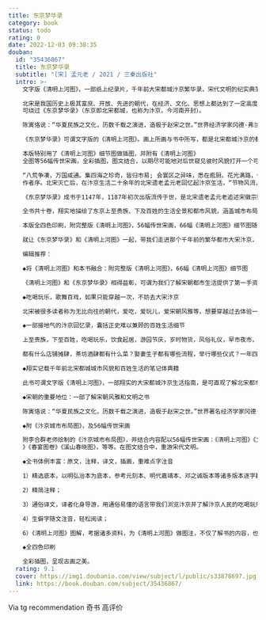```yaml
---
title: 东京梦华录
category: book
status: todo
rating: 0
date: 2022-12-03 09:38:35
douban:
  id: "35436867"
  title: 东京梦华录
  subtitle: "[宋] 孟元老 / 2021 / 三秦出版社"
  intro: >-
    文字版《清明上河图》，一部纸上纪录片，千年前大宋都城汴京繁华录，宋代文明的纪实典范，翔实的汴京旅游指南。如果拥有一次穿越的机会，不妨去大宋汴京看看。

    北宋是我国历史上极其富庶、开放、先进的朝代，在经济、文化、思想上都达到了一定高度。要想了解中国宋代都市文明，便不
    可绕过《东京梦华录》（东京即北宋都城，也称为汴京，今河南开封）。

    陈寅恪说：“华夏民族之文化，历数千载之演进，造极于赵宋之世。”世界经济学家冈德·弗兰克亦说：“11世纪和12世纪的宋代，中国无疑是世界上经济最先进的地区。”

    《东京梦华录》可谓文字版的《清明上河图》。画上所画与书中所写，都是北宋都城汴京的都市风貌和百姓生活。一书一画，可以说对后世可直观地了解北宋都城盛况提供了第一手资料。

    本版特别用了《清明上河图》细节图做插图，并附有《清明上河图》
    全图等56幅传世宋画，全彩插图，图文结合，以期尽可能地对后世窥见彼时风貌打开一个可供想象的窗口。

    “八荒争凑，万国咸通。集四海之珍奇，皆归市易; 会寰区之异味，悉在庖厨。花光满路，何限春游 ;箫鼓喧空，几家夜宴。”这段描述便选自《东京梦华录》
    作者序。北宋灭亡后，在汴京生活二十余年的北宋遗老孟元老回忆起汴京生活，“节物风流，人情和美”，恐时间日久，后世说之失于事实，于是，梳理记忆中的汴京风貌和百姓生活书写成《东京梦华录》，以期后世之人“开卷得睹当时之盛”。

    《东京梦华录》成书于1147年，1187年初次出版流传于世，是北宋遗老孟元老追述宋徽宗崇宁到宣和（1102-1125）年间，北宋都城东京的笔记体著作。

    全书共十卷，翔实地描绘了东京上至贵族、下及百姓的生活全景和都市风貌，涵盖城市布局、河道街巷、店铺摊肆、饮食起居、吃喝玩乐、岁时物货、典章制度、风俗礼仪等，事无巨细，无所不包，是迄今唯一一部全面记载北宋汴京的浮世绘和风情画，与张择端的《清明上河图》相得益彰，堪称文字版的《清明上河图》。对后世研究宋代城市布局、建筑、交通、百业、民俗、货物、饮食、岁时、地理乃至气象等，都有很高的价值。

    本版全四色印刷，附完整版《清明上河图》，56幅传世宋画，66幅《清明上河图》细节图随文注解，兼注释、译文，重难点字注音，以明弘治本为底本，参考元刻本、明代嘉靖本、邓之诚版本等诸多版本勘校，以及宋代相关文献，核查勘误，查漏补缺。

    就让《东京梦华录》和《清明上河图》一起，带我们走进那个千年前的繁华都市大宋汴京，感受曾经的繁华盛景，领略彼时的都市文明、市井百象、风雅韵致，以及带给我们的美丽与怅叹。

    编辑推荐：

    ◆将《清明上河图》和本书融合：附完整版《清明上河图》，66幅《清明上河图》细节图

    《清明上河图》和《东京梦华录》相得益彰，可谓为我们了解宋朝都市生活提供了第一手资料。本版附完整版《清明上河图》，并将66幅《清明上河图》细节图随文注解，一书一画，以期为读者打开了解汴京盛景的窗口。

    ◆吃喝玩乐，歌舞百戏，如果只能穿越一次，不妨去大宋汴京

    北宋被很多读者称为无比向往的朝代，爱吃，爱玩儿，爱宋朝风雅等，想要穿越过去体验一番。本书就是大宋都城的生活指南。我们可追随孟元老的笔触，坐客船沿汴河入城，还会经过宛如飞虹的虹桥，入城后，可到客店“久住曹二家”安顿，然后去侧旁理发修面的小铺理发修面，待收拾清爽，沿街游览，渴了在街边可买点香饮子喝，然后去孙羊正店体验大酒店的热闹，点一份鹅鸭排蒸、荔枝腰子就酒喝，要是喝多了酒怕伤胃，就到赵太丞家买一份治酒所伤真方集香丸；怕有酒气，就去陈家买一块沉檀楝香增增香味，想解闷再到勾栏瓦肆听李师师唱曲，说不定还能碰上大词人晏几道和秦观。累了可以坐轿子，或者骑骑马坐坐驴车。夜晚来了不要怕，夜市也开始了，热闹非凡，玩到太晚没关系，夜市结束，早市又开始了。如果正好碰上是元宵，歌舞百戏一定让你大饱眼福；如果到了除夕，也好，可到皇宫看看驱鬼逐疫的大傩仪。然后，新年一年开始了，又可以准备春天到来的游春了。

    ◆一部接地气的汴京回忆录，囊括正史难以兼顾的百姓生活细节

    上至贵族，下至百姓，吃喝玩乐，饮食起居，游园节庆，岁时物货，风俗礼仪，早市夜市，搬载杂卖，等等，孟元老以白描的记述，带我们深入了解彼时百姓的生活细节和生活万象。

    都有什么店铺摊肆，茶坊酒肆都有什么菜？娶妻生子都有哪些流程，举行哪些仪式？一年四季各个节日，大家都举行什么活动？都吃什么特殊食物？勾栏瓦肆里，都有哪些令人惊叹的表演？春天来时，都有哪些园子可以赏花？赏花时大家都做什么？等等，不管是想要了解彼时的百姓生活状态，还是想要写宋朝相关的影视剧剧本、小说等，这本书都可以提供丰富的细节。

    ◆翔实记载千年前北宋都城城市风貌和百姓生活的笔记体典籍

    此书可谓文字版《清明上河图》，一部翔实的大宋都城汴京生活指南，是可直观了解北宋都市文明的一面镜子。翔实记载了北宋都城东京上至贵族下至百姓，一年四季的生活景象：城市布局、河道街巷、店铺摊位、四季民俗、吃喝玩乐、娱乐节庆、岁时物货、典章制度、衣帽服饰、游园观景，等等，事无巨细，一部书带我们可全面、立体、感受千年前的都市风貌和百姓生活。

    ◆宋朝的重要地位：一部了解宋朝风雅和文明之书

    陈寅恪说：“华夏民族之文化，历数千载之演进，造极于赵宋之世。”世界著名经济学家冈德·弗兰克亦说：“11世纪和12世纪的宋代，中国无疑是世界上经济最先进的地区。”北宋是我国历史上极其富庶、开放、先进的朝代，在经济、文化、思想上均达到一定高度。要了解中国古代文明，北宋是不可绕过的朝代。

    ◆附《汴京城市布局图》，及56幅传世宋画

    附李合群老师绘制的《汴京城市布局图》，并结合内容配以56幅传世宋画：《清明上河图》《文会图》《千里江山图》《冬日婴戏图》《花篮图》《群鱼戏瓣图卷》《五马图》《歌乐图》《骷髅幻戏图》《瑞鹤图》《货郎图》《蚕织图》《妆靓仕女图
    》《春宴图卷》《溪山春晓图》，等等。在图文结合中，重游宋代文明。

    ◆全书体例丰富：原文，注释，译文，插画，重难点字注音

    1）精选底本，以明弘治本为底本，参考元刻本、明代嘉靖本、邓之诚版本等诸多版本逐字勘校，以及大量宋代相关文献，核查勘误，查漏补缺；

    2）精简注释；

    3）通俗译文，译者化身导游，用通俗易懂的语言带我们浏览汴京并了解汴京人民的吃喝玩乐、风俗礼仪、娱乐庆典等；

    4）生僻字随文注音，轻松阅读；

    6）《清明上河图》图解，考据诸多资料，为《清明上河图》做图注，不仅了解书的内容，也能了解《清明上河图》中的丰富细节；

    ◆全四色印刷

    全彩插图，呈现古画之美。
  rating: 9.1
  cover: https://img1.doubanio.com/view/subject/l/public/s33878697.jpg
  link: https://book.douban.com/subject/35436867/
---
```


Via tg recommendation 奇书 高评价